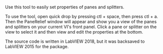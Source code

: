 Use this tool to easily set properties of panes and splitters.

To use the tool, open quick drop by pressing ctl + space, then press ctl + a. Then the PaneRelief window will appear and show you a view of the panes and splitters on your current VI's front panel. Click a pane or splitter on the view to select it and then view and edit the properties at the bottom.

The source code is written in LabVIEW 2018, but it was backsaved to LabVIEW 2015 for the package.